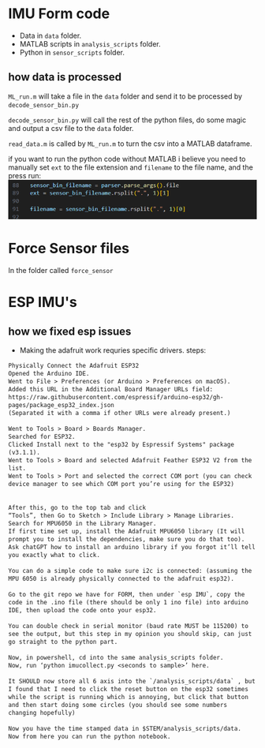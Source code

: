 

# IMU Form code

- Data in `data` folder. 
- MATLAB scripts in `analysis_scripts` folder. 
- Python in `sensor_scripts` folder.

## how data is processed
`ML_run.m` will take a file in the `data` folder and send it to be processed by `decode_sensor_bin.py`

`decode_sensor_bin.py` will call the rest of the python files, do some magic and output a csv file to the `data` folder.

`read_data.m` is called by `ML_run.m` to turn the csv into a MATLAB dataframe.

if you want to run the python code without MATLAB i believe you need to manually set `ext` to the file extension and `filename` to the file name, and the press run:
![alt text](image.png)


# Force Sensor files

In the folder called `force_sensor`

# ESP IMU's


## how we fixed esp issues
- Making the adafruit work requries specific drivers. steps:
```
Physically Connect the Adafruit ESP32
Opened the Arduino IDE.
Went to File > Preferences (or Arduino > Preferences on macOS).
Added this URL in the Additional Board Manager URLs field:
https://raw.githubusercontent.com/espressif/arduino-esp32/gh-pages/package_esp32_index.json 
(Separated it with a comma if other URLs were already present.)

Went to Tools > Board > Boards Manager.
Searched for ESP32.
Clicked Install next to the "esp32 by Espressif Systems" package (v3.1.1).
Went to Tools > Board and selected Adafruit Feather ESP32 V2 from the list.
Went to Tools > Port and selected the correct COM port (you can check device manager to see which COM port you’re using for the ESP32)


After this, go to the top tab and click 
“Tools”, then Go to Sketch > Include Library > Manage Libraries.
Search for MPU6050 in the Library Manager.
If first time set up, install the Adafruit MPU6050 library (It will prompt you to install the dependencies, make sure you do that too). Ask chatGPT how to install an arduino library if you forgot it’ll tell you exactly what to click.

You can do a simple code to make sure i2c is connected: (assuming the MPU 6050 is already physically connected to the adafruit esp32).

Go to the git repo we have for FORM, then under `esp IMU`, copy the code in the .ino file (there should be only 1 ino file) into arduino IDE, then upload the code onto your esp32.

You can double check in serial monitor (baud rate MUST be 115200) to see the output, but this step in my opinion you should skip, can just go straight to the python part.

Now, in powershell, cd into the same analysis_scripts folder. 
Now, run ‘python imucollect.py <seconds to sample>’ here. 

It SHOULD now store all 6 axis into the `/analysis_scripts/data` , but I found that I need to click the reset button on the esp32 sometimes while the script is running which is annoying, but click that button and then start doing some circles (you should see some numbers changing hopefully)

Now you have the time stamped data in $STEM/analysis_scripts/data.
Now from here you can run the python notebook.

```


